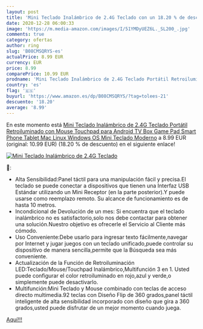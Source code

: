 ```yaml
---
layout: post
title: 'Mini Teclado Inalámbrico de 2.4G Teclado con un 18.20 % de descuento'
date: 2020-12-28 06:00:33
image: 'https://m.media-amazon.com/images/I/51YMDyUEZ6L._SL200_.jpg'
comments: true
category: ofertas
author: ring
slug: 'B08CMSQRYS-es'
actualPrice: 8.99 EUR
currency: EUR
price: 8.99
comparePrice: 10.99 EUR
prodname: 'Mini Teclado Inalámbrico de 2.4G Teclado Portátil Retroiluminado con Mouse Touchpad para Android TV Box Game Pad Smart Phone Tablet Mac Linux Windows OS Mini Teclado Moderno'
country: 'es'
flag: '🇪🇸'
buyurl: 'https://www.amazon.es/dp/B08CMSQRYS/?tag=tolees-21'
descuento: '18.20'
average: '8.99'
---
```


En este momento está [Mini Teclado Inalámbrico de 2.4G Teclado Portátil Retroiluminado con Mouse Touchpad para Android TV Box Game Pad Smart Phone Tablet Mac Linux Windows OS Mini Teclado Moderno](https://www.amazon.es/dp/B08CMSQRYS/?tag=tolees-21) a 8.99 EUR (original: 10.99 EUR) (18.20 %  de descuento) en el siguiente enlace!

[![Mini Teclado Inalámbrico de 2.4G Teclado](https://m.media-amazon.com/images/I/51YMDyUEZ6L._SL200_.jpg)](https://www.amazon.es/dp/B08CMSQRYS/?tag=tolees-21)

🔎:

- Alta Sensibilidad:Panel táctil para una manipulación fácil y precisa.El teclado se puede conectar a dispositivos que tienen una Interfaz USB Estándar utilizando un Mini Receptor (en la parte posterior).Y puede usarse como reemplazo remoto. Su alcance de funcionamiento es de hasta 10 metros.
- Incondicional de Devolución de un mes: Si encuentra que el teclado inalámbrico no es satisfactorio,solo nos debe contactar para obtener una solución.Nuestro objetivo es ofrecerle el Servicio al Cliente más cómodo.
- Uso Conveniente:Debe usarlo para ingresar texto fácilmente,navegar por Internet y jugar juegos con un teclado unificado,puede controlar su dispositivo de manera sencilla,permite que la Búsqueda sea más conveniente.
- Actualización de la Función de Retroiluminación LED:Teclado/Mouse/Touchpad Inalámbrico,Multifunción 3 en 1. Usted puede configurar el color retroiluminado en rojo,azul y verde,o simplemente puede desactivarlo.
- Multifunción:Mini Teclado y Mouse combinado con teclas de acceso directo multimedia.92 teclas con Diseño Flip de 360 grados,panel táctil inteligente de alta sensibilidad incorporado con diseño que gira a 360 grados,usted puede disfrutar de un mejor momento cuando juega.

[Aquí!!!](https://www.amazon.es/dp/B08CMSQRYS/?tag=tolees-21)
